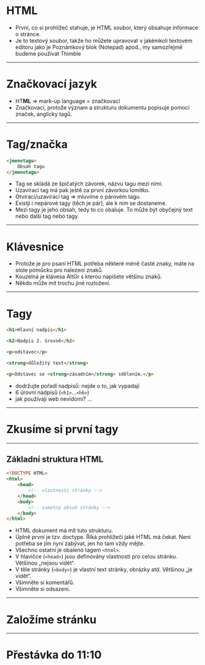 <!-- .slide: data-state="c-slide-inter" -->

# HTML

>>>
* První, co si prohlížeč stahuje, je HTML soubor, který obsahuje informace o stránce.
* Je to textový soubor, takže ho můžete upravovat v jakémkoli textovém editoru jako je Poznámkový blok (Notepad) apod., my samozřejmě budeme používat Thimble

---

# Značkovací jazyk

>>>
* HT**ML** => mark-up language = značkovací
* Značkovací, protože význam a strukturu dokumentu popisuje pomocí značek, anglicky tagů.

---

# Tag/značka
```html
<jmenotagu>
	Obsah tagu
</jmenotagu>
```
<!-- .element: class="c-text-xl stretch" contenteditable="true" -->

>>>
* Tag se skládá ze špičatých závorek, názvu tagu mezi nimi.
* Uzavírací tag má pak ještě za první závorkou lomítko.
* Otvírací/uzavírací tag => mluvíme o párovém tagu.
* Existjí i nepárové tagy (těch je pár), ale k nim se dostaneme.
* Mezi tagy je jeho obsah, tedy to co obaluje. To může být obyčejný text nebo další tag nebo tagy.

---

# Klávesnice <!-- .element: class="c-sr-only" -->

<!-- .slide: data-background="img/keyboard-cs-html.svg" -->

>>>
* Protože je pro psaní HTML potřeba některé méně časté znaky, máte na stole pomůcku pro nalezení znaků.
* Kouzelná je klávesa AltGr s kterou napíšete většinu znaků.
* Někdo může mít trochu jiné rozložení.

---

# Tagy

```html
<h1>Hlavní nadpis</h1>

<h2>Nadpis 2. úrovně</h2>

<p>odstavec</p>

<strong>důležitý text</strong>

<p>Odstavec se <strong>zásadním</strong> sdělením.</p>

```
<!-- .element: class="c-text-md stretch" contenteditable="true" -->

>>>
* dodržujte pořadí nadpisů: nejde o to, jak vypadají
* 6 úrovní nadpisů (`<h1>`…`<h6>`)
* jak používají web nevidomí? …

---

<!-- .slide: data-state="c-slide-task" -->

# Zkusíme si první tagy

---

## Základní struktura HTML

```html
<!DOCTYPE HTML>
<html>
	<head>
		<!-- vlastnosti stránky -->
	</head>
	<body>
		<!-- samotný obsah stránky -->
	</body>
</html>
```
<!-- .element: class="c-text-md stretch" contenteditable="true" -->

>>>
* HTML dokument má mít tuto strukturu.
* Úplně první je tzv. doctype. Říká prohlížeči jaké HTML má čekat. Není potřeba se jím nyní zabývat, jen ho tam vždy mějte.
* Všechno ostatní je obaleno tagem `<html>`.
* V hlavičce (`<head>`) jsou definovány vlastnosti pro celou stránku. Většinou „nejsou vidět“.
* V těle stránky (`<body>`) je vlastní text stránky, obrázky atd. Většinou „je vidět“.
* Všimněte si komentářů.
* Všimněte si odsazení.

---

<!-- .slide: data-state="c-slide-task" -->

# Založíme stránku

---

<!-- .slide: data-state="c-slide-break" -->

# Přestávka do 11:10
